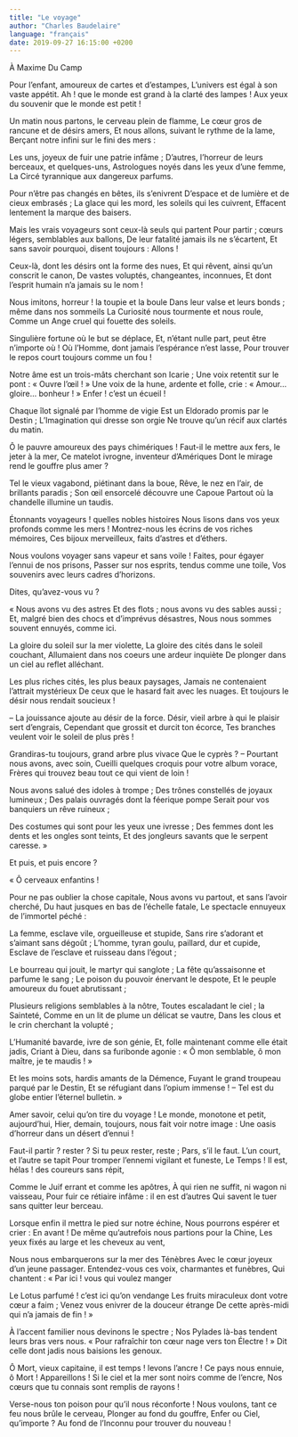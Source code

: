 ```yaml
---
title: "Le voyage"
author: "Charles Baudelaire"
language: "français"
date: 2019-09-27 16:15:00 +0200
---
```

À Maxime Du Camp

Pour l’enfant, amoureux de cartes et d’estampes,
L’univers est égal à son vaste appétit.
Ah ! que le monde est grand à la clarté des lampes !
Aux yeux du souvenir que le monde est petit !

Un matin nous partons, le cerveau plein de flamme,
Le cœur gros de rancune et de désirs amers,
Et nous allons, suivant le rythme de la lame,
Berçant notre infini sur le fini des mers :

Les uns, joyeux de fuir une patrie infâme ;
D’autres, l’horreur de leurs berceaux, et quelques-uns,
Astrologues noyés dans les yeux d’une femme,
La Circé tyrannique aux dangereux parfums.

Pour n’être pas changés en bêtes, ils s’enivrent
D’espace et de lumière et de cieux embrasés ;
La glace qui les mord, les soleils qui les cuivrent,
Effacent lentement la marque des baisers.

Mais les vrais voyageurs sont ceux-là seuls qui partent
Pour partir ; cœurs légers, semblables aux ballons,
De leur fatalité jamais ils ne s’écartent,
Et sans savoir pourquoi, disent toujours : Allons !

Ceux-là, dont les désirs ont la forme des nues,
Et qui rêvent, ainsi qu’un conscrit le canon,
De vastes voluptés, changeantes, inconnues,
Et dont l’esprit humain n’a jamais su le nom !

Nous imitons, horreur ! la toupie et la boule
Dans leur valse et leurs bonds ; même dans nos sommeils
La Curiosité nous tourmente et nous roule,
Comme un Ange cruel qui fouette des soleils.

Singulière fortune où le but se déplace,
Et, n’étant nulle part, peut être n’importe où !
Où l’Homme, dont jamais l’espérance n’est lasse,
Pour trouver le repos court toujours comme un fou !

Notre âme est un trois-mâts cherchant son Icarie ;
Une voix retentit sur le pont : « Ouvre l’œil ! »
Une voix de la hune, ardente et folle, crie :
« Amour… gloire… bonheur ! » Enfer ! c’est un écueil !

Chaque îlot signalé par l’homme de vigie
Est un Eldorado promis par le Destin ;
L’Imagination qui dresse son orgie
Ne trouve qu’un récif aux clartés du matin.

Ô le pauvre amoureux des pays chimériques !
Faut-il le mettre aux fers, le jeter à la mer,
Ce matelot ivrogne, inventeur d’Amériques
Dont le mirage rend le gouffre plus amer ?

Tel le vieux vagabond, piétinant dans la boue,
Rêve, le nez en l’air, de brillants paradis ;
Son œil ensorcelé découvre une Capoue
Partout où la chandelle illumine un taudis.

Étonnants voyageurs ! quelles nobles histoires
Nous lisons dans vos yeux profonds comme les mers !
Montrez-nous les écrins de vos riches mémoires,
Ces bijoux merveilleux, faits d’astres et d’éthers.

Nous voulons voyager sans vapeur et sans voile !
Faites, pour égayer l’ennui de nos prisons,
Passer sur nos esprits, tendus comme une toile,
Vos souvenirs avec leurs cadres d’horizons.

Dites, qu’avez-vous vu ?

« Nous avons vu des astres
Et des flots ; nous avons vu des sables aussi ;
Et, malgré bien des chocs et d’imprévus désastres,
Nous nous sommes souvent ennuyés, comme ici.

La gloire du soleil sur la mer violette,
La gloire des cités dans le soleil couchant,
Allumaient dans nos coeurs une ardeur inquiète
De plonger dans un ciel au reflet alléchant.

Les plus riches cités, les plus beaux paysages,
Jamais ne contenaient l’attrait mystérieux
De ceux que le hasard fait avec les nuages.
Et toujours le désir nous rendait soucieux !

– La jouissance ajoute au désir de la force.
Désir, vieil arbre à qui le plaisir sert d’engrais,
Cependant que grossit et durcit ton écorce,
Tes branches veulent voir le soleil de plus près !

Grandiras-tu toujours, grand arbre plus vivace
Que le cyprès ? – Pourtant nous avons, avec soin,
Cueilli quelques croquis pour votre album vorace,
Frères qui trouvez beau tout ce qui vient de loin !

Nous avons salué des idoles à trompe ;
Des trônes constellés de joyaux lumineux ;
Des palais ouvragés dont la féerique pompe
Serait pour vos banquiers un rêve ruineux ;

Des costumes qui sont pour les yeux une ivresse ;
Des femmes dont les dents et les ongles sont teints,
Et des jongleurs savants que le serpent caresse. »

Et puis, et puis encore ?

« Ô cerveaux enfantins !

Pour ne pas oublier la chose capitale,
Nous avons vu partout, et sans l’avoir cherché,
Du haut jusques en bas de l’échelle fatale,
Le spectacle ennuyeux de l’immortel péché :

La femme, esclave vile, orgueilleuse et stupide,
Sans rire s’adorant et s’aimant sans dégoût ;
L’homme, tyran goulu, paillard, dur et cupide,
Esclave de l’esclave et ruisseau dans l’égout ;

Le bourreau qui jouit, le martyr qui sanglote ;
La fête qu’assaisonne et parfume le sang ;
Le poison du pouvoir énervant le despote,
Et le peuple amoureux du fouet abrutissant ;

Plusieurs religions semblables à la nôtre,
Toutes escaladant le ciel ; la Sainteté,
Comme en un lit de plume un délicat se vautre,
Dans les clous et le crin cherchant la volupté ;

L’Humanité bavarde, ivre de son génie,
Et, folle maintenant comme elle était jadis,
Criant à Dieu, dans sa furibonde agonie :
« Ô mon semblable, ô mon maître, je te maudis ! »

Et les moins sots, hardis amants de la Démence,
Fuyant le grand troupeau parqué par le Destin,
Et se réfugiant dans l’opium immense !
– Tel est du globe entier l’éternel bulletin. »

Amer savoir, celui qu’on tire du voyage !
Le monde, monotone et petit, aujourd’hui,
Hier, demain, toujours, nous fait voir notre image :
Une oasis d’horreur dans un désert d’ennui !

Faut-il partir ? rester ? Si tu peux rester, reste ;
Pars, s’il le faut. L’un court, et l’autre se tapit
Pour tromper l’ennemi vigilant et funeste,
Le Temps ! Il est, hélas ! des coureurs sans répit,

Comme le Juif errant et comme les apôtres,
À qui rien ne suffit, ni wagon ni vaisseau,
Pour fuir ce rétiaire infâme : il en est d’autres
Qui savent le tuer sans quitter leur berceau.

Lorsque enfin il mettra le pied sur notre échine,
Nous pourrons espérer et crier : En avant !
De même qu’autrefois nous partions pour la Chine,
Les yeux fixés au large et les cheveux au vent,

Nous nous embarquerons sur la mer des Ténèbres
Avec le cœur joyeux d’un jeune passager.
Entendez-vous ces voix, charmantes et funèbres,
Qui chantent : « Par ici ! vous qui voulez manger

Le Lotus parfumé ! c’est ici qu’on vendange
Les fruits miraculeux dont votre cœur a faim ;
Venez vous enivrer de la douceur étrange
De cette après-midi qui n’a jamais de fin ! »

À l’accent familier nous devinons le spectre ;
Nos Pylades là-bas tendent leurs bras vers nous.
« Pour rafraîchir ton cœur nage vers ton Électre ! »
Dit celle dont jadis nous baisions les genoux.

Ô Mort, vieux capitaine, il est temps ! levons l’ancre !
Ce pays nous ennuie, ô Mort ! Appareillons !
Si le ciel et la mer sont noirs comme de l’encre,
Nos cœurs que tu connais sont remplis de rayons !

Verse-nous ton poison pour qu’il nous réconforte !
Nous voulons, tant ce feu nous brûle le cerveau,
Plonger au fond du gouffre, Enfer ou Ciel, qu’importe ?
Au fond de l’Inconnu pour trouver du nouveau !